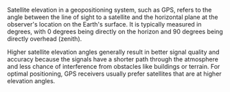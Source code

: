 Satellite elevation in a geopositioning system, such as GPS, refers to the angle between the line of sight to a satellite and the horizontal plane at the observer's location on the Earth's surface. It is typically measured in degrees, with 0 degrees being directly on the horizon and 90 degrees being directly overhead (zenith). 

Higher satellite elevation angles generally result in better signal quality and accuracy because the signals have a shorter path through the atmosphere and less chance of interference from obstacles like buildings or terrain. For optimal positioning, GPS receivers usually prefer satellites that are at higher elevation angles.
